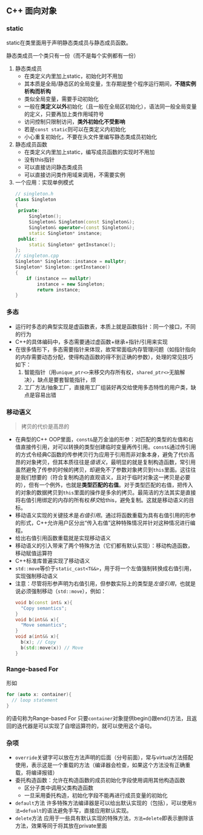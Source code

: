 ## C++ 面向对象
### static
static在类里面用于声明静态类成员与静态成员函数。

静态类成员一个类只有一份（而不是每个实例都有一份）

1. 静态类成员
   - 在类定义内里加上static，初始化时不用加
   - 其本质是全局/静态区的全局变量，生存期是整个程序运行期间，**不随实例析构而析构**
   - 类似全局变量，需要手动初始化
   - 一般在**类定义以外**初始化（且一般在全局区初始化），语法同一般全局变量的定义，只要再加上类作用域符号
   - 访问控制只限制访问，**类外初始化不受影响**
   - 若是`const static`则可以在类定义内初始化
   - 小心重复初始化，不要在头文件里编写静态类成员初始化
2. 静态成员函数
   - 在类定义内里加上static，编写成员函数的实现时不用加
   - 没有this指针
   - 可以直接访问静态类成员
   - 可以直接访问类作用域来调用，不需要实例
3. 一个应用：实现单例模式
   ```cpp
   // singleton.h
   class Singleton
   {
    private:
        Singleton();
        Singleton& Singleton(const Singleton&);
        Singleton& operator=(const Singleton&);
        static Singleton* instance;
    public:
        static Singleton* getInstance();
   };
   // singleton.cpp
   Singleton* Singleton::instance = nullptr;
   Singleton* Singleton::getInstance()
   {
       if (instance == nullptr)
           instance = new Singleton;
           return instance;
   }
   ```

### 多态
- 运行时多态的典型实现是虚函数表，本质上就是函数指针：同一个接口，不同的行为
- C++的具体编码中，多态需要通过虚函数+继承+指针/引用来实现
- 在很多情形下，多态需要指针来体现，故常常面临内存管理问题（如指针指向的内存需要动态分配，使得构造函数的得不到正确的参数），处理的常见技巧如下：
  1. 智能指针（用`unique_ptr<>`来移交内存所有权，`shared_ptr<>`无脑解决），缺点是要套智能指针，烦
  2. 工厂方法/抽象工厂，直接用工厂组装好再交给使用多态特性的用户类，缺点是容易出错

### 移动语义
> 拷贝的代价是高昂的
- 在典型的C++ OOP里面，`const&`是万金油的形参：对匹配的类型的左值和右值直接传引用，对可以转换的类型创建临时变量再传引用。`const&`通过传引用的方式令经典C函数的传参拷贝行为应用于引用而非对象本身，避免了代价高昂的对象拷贝，但其本质往往是*值语义*，最明显的就是复制构造函数，常引用虽然避免了传参的时候的拷贝，却避免不了参数对象拷贝到`this`里面。这往往是我们想要的（符合复制构造的直观语义，且对于临时对象这一拷贝是必要的），但有一个例外，也就是**类型匹配的右值**。对于类型匹配的右值，把传入的对象的数据拷贝到`this`里面的操作是多余的拷贝。最简洁的方法其实是直接将右值引用绑定的内存的所有权*移交*给this，避免复制。这就是移动语义的目标。
- 移动语义实现的关键技术是*右值引用*。通过将函数重载为具有右值引用的形参的形式，C++允许用户区分出“传入右值”这种特殊情况并针对这种情况进行编程。
- 给出右值引用函数重载就是实现移动语义
- 移动语义的引入带来了两个特殊方法（它们都有默认实现）：移动构造函数，移动赋值运算符
- C++标准库普遍实现了移动语义
- `std::move`等价于`static_cast<T&&>`，用于将一个左值强制转换成右值引用，实现强制移动语义
- 注意：尽管将形参声明为右值引用，但参数实际上的类型是*左值引用*，也就是说必须强制移动（`std::move`），例如：
  ```cpp
  void b(const int& x){
    "Copy semantics";
  }
  void b(int&& x){
    "Move semantics";
  }
  void a(int&& x){
    b(x); // Copy
    b(std::move(x)) // Move
  }
  ```

### Range-based For
形如
```cpp
for (auto x: container){
  // loop statement
}
```
的语句称为Range-based For
只要`container`对象提供begin()跟end()方法，且返回的迭代器是可以实现了自增运算符的，就可以使用这个语句。

### 杂项
- `override`关键字可以放在方法声明的后面（分号前面），常与virtual方法搭配使用，表示这是一个重载的方法（编译器会检查，如果这个方法没有正确重载，将编译报错）
- 委托构造函数：允许在构造函数的成员初始化字段使用调用其他构造函数
  - 区分子类中调用父类构造函数
  - 一旦采用委托构造，初始化字段不能再进行成员变量的初始化
- `default`方法
  许多特殊方法编译器是可以给出默认实现的（包括），可以使用`方法=defualt`的语法避免手写，直接应用默认实现。
- `delete`方法
  应用于一些具有默认实现的特殊方法，`方法=delete`即表示删除该方法，效果等同于将其放在private里面